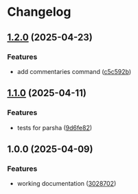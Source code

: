 # Changelog

## [1.2.0](https://github.com/sammyshear/sefaria.nvim/compare/v1.1.0...v1.2.0) (2025-04-23)


### Features

* add commentaries command ([c5c592b](https://github.com/sammyshear/sefaria.nvim/commit/c5c592b96a0fb352665cd58483124b7aeb26e808))

## [1.1.0](https://github.com/sammyshear/sefaria.nvim/compare/v1.0.0...v1.1.0) (2025-04-11)


### Features

* tests for parsha ([9d6fe82](https://github.com/sammyshear/sefaria.nvim/commit/9d6fe82eafa0587779e8ddf6ce0e975a41d07948))

## 1.0.0 (2025-04-09)


### Features

* working documentation ([3028702](https://github.com/sammyshear/sefaria.nvim/commit/302870262bdd3dfb249efa209b4d444de9c77f60))
